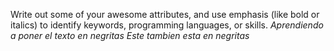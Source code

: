 Write out some of your awesome attributes, and use emphasis (like bold or italics) to identify keywords, programming languages, or skills. 
*Aprendiendo a poner el texto en negritas*
_Este tambien esta en negritas_
